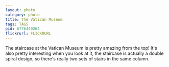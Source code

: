 ```yaml
---
layout: photo
category: photo
title: The Vatican Museum
tags: TAGS
pid: 6776449264
flickrurl: FLICKRURL
---
```


The staircase at the Vatican Museum is pretty amazing from the top! It's also pretty interesting when you look at it, the staircase is actually a double spiral design, so there's really two sets of stairs in the same column.

